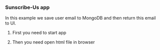 ### Sunscribe-Us app

In this example we save user email to MongoDB and then return this email to UI.

1) First you need to start app

2) Then you need open html file in browser
